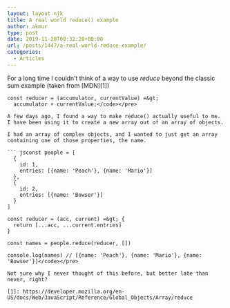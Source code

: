 ```yaml
---
layout: layout.njk
title: A real world reduce() example
author: akmur
type: post
date: 2019-11-20T08:32:28+00:00
url: /posts/1447/a-real-world-reduce-example/
categories:
  - Articles
---
```


For a long time I couldn&#8217;t think of a way to use _reduce_ beyond the classic sum example (taken from [MDN][1])

````jsconst array1 = [1, 2, 3, 4];
const reducer = (accumulator, currentValue) =&gt;
  accumulator + currentValue;</code></pre>

A few days ago, I found a way to make reduce() actually useful to me. I have been using it to create a new array out of an array of objects.

I had an array of complex objects, and I wanted to just get an array containing one of those properties, the name.

``` jsconst people = [
  {
    id: 1,
    entries: [{name: 'Peach'}, {name: 'Mario'}]
  },
  {
    id: 2,
    entries: [{name: 'Bowser'}]
  }
]

const reducer = (acc, current) =&gt; {
  return [...acc, ...current.entries]
}

const names = people.reduce(reducer, [])

console.log(names) // [{name: 'Peach'}, {name: 'Mario'}, {name: 'Bowser'}]</code></pre>

Not sure why I never thought of this before, but better late than never, right?

[1]: https://developer.mozilla.org/en-US/docs/Web/JavaScript/Reference/Global_Objects/Array/reduce
````
